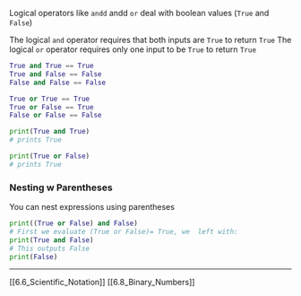 Logical operators like `andd` andd `or` deal with boolean values (`True` and `False`)

The logical `and` operator requires that both inputs are `True` to return `True` 
The logical `or` operator requires only one input to be `True` to  return `True` 

``` python
True and True == True
True and False == False
False and False == False

True or True == True
True or False == True
False or False == False
```

``` python
print(True and True)
# prints True

print(True or False)
# prints True
```

### Nesting w Parentheses
You can nest expressions using parentheses

``` python
print((True or False) and False)
# First we evaluate (True or False)= True, we  left with:
print(True and False)
# This outputs False
print(False)
```

---
[[6.6_Scientific_Notation]]
[[6.8_Binary_Numbers]]